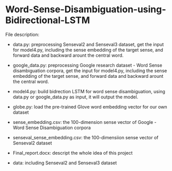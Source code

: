 # Word-Sense-Disambiguation-using-Bidirectional-LSTM

File description:

  * data.py:   preprocessing Senseval2 and Senseval3 dataset, get the input for model4.py, including the sense embedding of the target sense, and forward data and backward arount the central word.
  
  * google_data.py:   preprocessing Google research dataset - Word Sense disambiguation corpora, get the input for model4.py, including the sense embedding of the target sense, and forward data and backward arount the central word.
  
  * model4.py:   build bidrection LSTM for word sense disambiguation, using data.py or google_data.py as input, it will output the model. 
  
  * globe.py:   load the pre-trained Glove word embedding vector for our own dataset
  
  * sense_embedding.csv:   the 100-dimension sense vector of Google - Word Sense Disambiguation corpora
  
  * senseval_sense_embedding.csv:   the 100-dimensiion sense vector of Senseval2 dataset
  
  * Final_report.docx:   descript the whole idea of this project
  
  * data:   including Senseval2 and Senseval3 dataset
